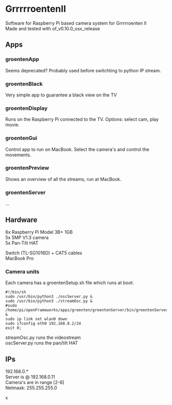 # GrrrrroentenII
Software for Raspberry Pi based camera system for Grrrrroenten II  
Made and tested with of_v0.10.0_osx_release  

## Apps  
### groentenApp  
Seems deprecated? Probably used before switchting to python IP stream.
### groentenBlack  
Very simple app to guarantee a black view on the TV  
### groentenDisplay  
Runs on the Raspberry Pi connected to the TV. Options: select cam, play movie.
### groentenGui  
Control app to run on MacBook. Select the camera's and control the movements.
### groentenPreview  
Shows an overview of all the streams, run at MacBook.  
### groentenServer  
...

## Hardware  
6x Raspberry Pi Model 3B+ 1GB  
5x 5MP V1.3 camera  
5x Pan-Tilt HAT  

Switch (TL-SG1016D) + CAT5 cables  
MacBook Pro  

### Camera units  
Each camera has a groentenSetup.sh file which runs at boot.
```
#!/bin/sh
sudo /usr/bin/python3 ./oscServer.py &
sudo /usr/bin/python3 ./streamOsc.py &
#sudo /home/pi/openFrameworks/apps/groenten/groentenServer/bin/groentenServer &
sudo ip link set wlan0 down
sudo ifconfig eth0 192.168.0.2/24
exit 0;
```  
streamOsc.py runs the videostream  
oscServer.py runs the pan/tilt HAT  

## IPs  
192.168.0.*  
Server is @ 192.168.0.11  
Camera's are in range [2-6]  
Netmask: 255.255.255.0  

x
